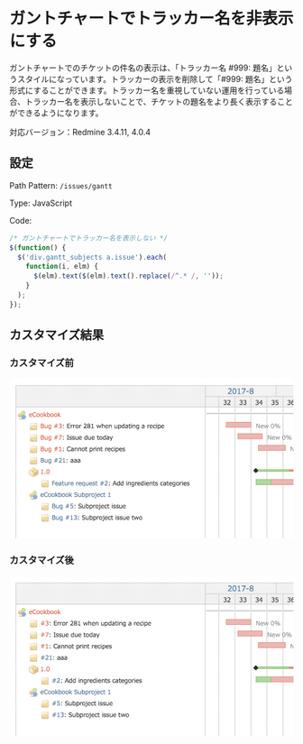 # ガントチャートでトラッカー名を非表示にする

ガントチャートでのチケットの件名の表示は、「トラッカー名 #999: 題名」というスタイルになっています。トラッカーの表示を削除して「#999: 題名」という形式にすることができます。トラッカー名を重視していない運用を行っている場合、トラッカー名を表示しないことで、チケットの題名をより長く表示することができるようになります。

対応バージョン：Redmine 3.4.11, 4.0.4


## 設定

Path Pattern: `/issues/gantt`

Type: JavaScript

Code:

``` javascript
/* ガントチャートでトラッカー名を表示しない */
$(function() {
  $('div.gantt_subjects a.issue').each(
    function(i, elm) {
      $(elm).text($(elm).text().replace(/^.* /, ''));
    }
  );
});
```

## カスタマイズ結果

### カスタマイズ前

![](gantt-remove-tracker-name-before@2x.png)

### カスタマイズ後

![](gantt-remove-tracker-name-after@2x.png)

